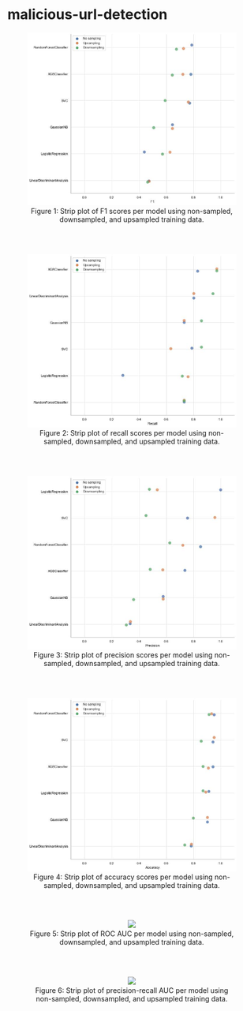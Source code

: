 # malicious-url-detection

<div align="center">
<figure>
<img src="output/modeling/model_comparison/stripplot_model_F1.jpg"><br/>
  <figcaption>Figure 1: Strip plot of F1 scores per model using non-sampled, downsampled, and upsampled training data.</figcaption>
</figure>
<br/><br/>
</div>

<div align="center">
<figure>
<img src="output/modeling/model_comparison/stripplot_model_Recall.jpg"><br/>
  <figcaption>Figure 2: Strip plot of recall scores per model using non-sampled, downsampled, and upsampled training data.</figcaption>
</figure>
<br/><br/>
</div>

<div align="center">
<figure>
<img src="output/modeling/model_comparison/stripplot_model_Precision.jpg"><br/>
  <figcaption>Figure 3: Strip plot of precision scores per model using non-sampled, downsampled, and upsampled training data.</figcaption>
</figure>
<br/><br/>
</div>

<div align="center">
<figure>
<img src="output/modeling/model_comparison/stripplot_model_Accuracy.jpg"><br/>
  <figcaption>Figure 4: Strip plot of accuracy scores per model using non-sampled, downsampled, and upsampled training data.</figcaption>
</figure>
<br/><br/>
</div>

<div align="center">
<figure>
<img src="output/modeling/model_comparison/stripplot_model_ROC_AUC.jpg"><br/>
  <figcaption>Figure 5: Strip plot of ROC AUC per model using non-sampled, downsampled, and upsampled training data.</figcaption>
</figure>
<br/><br/>
</div>

<div align="center">
<figure>
<img src="output/modeling/model_comparison/stripplot_model_PR_AUC.jpg"><br/>
  <figcaption>Figure 6: Strip plot of precision-recall AUC per model using non-sampled, downsampled, and upsampled training data.</figcaption>
</figure>
<br/><br/>
</div>
